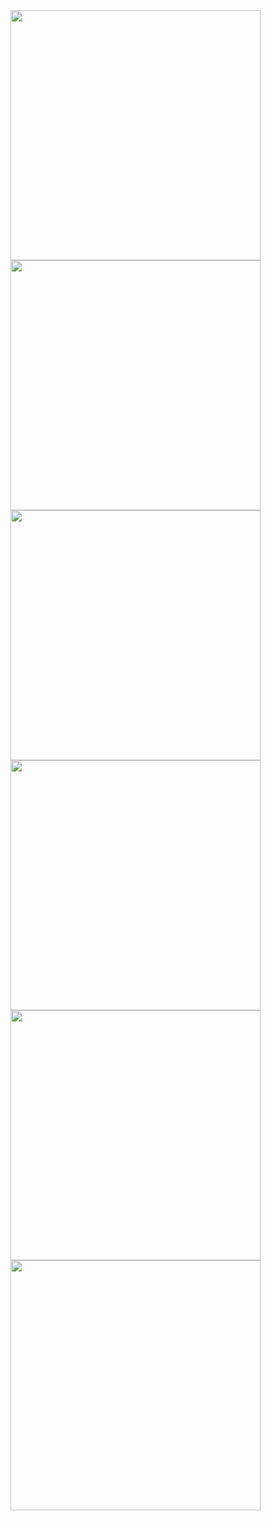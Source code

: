 
<img src="https://github.com/user-attachments/assets/35fed92b-dc95-4c71-b4e6-ed4b9f3158a4" height="400" />
<img src="https://github.com/user-attachments/assets/5cc0249f-1aaa-4a8a-bbd9-9721ef460351" height="400" />
<img src="https://github.com/user-attachments/assets/d73423a2-bfec-436e-aea5-aada53f0a2bc" height="400" />
<img src="https://github.com/user-attachments/assets/efa8e445-d0a5-48f8-a195-e220def28256" height="400" />
<img src="https://github.com/user-attachments/assets/b45aadac-3e43-4d28-8cb4-fcb8814c545b" height="400" />
<img src="https://github.com/user-attachments/assets/1a7dcd26-cb52-46af-9a07-488d6fb32ef2" height="400" />

